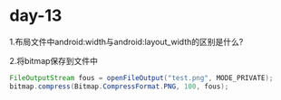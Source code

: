 # day-13

1.布局文件中android:width与android:layout_width的区别是什么?

2.将bitmap保存到文件中

```java
FileOutputStream fous = openFileOutput("test.png", MODE_PRIVATE);
bitmap.compress(Bitmap.CompressFormat.PNG, 100, fous);
```